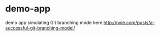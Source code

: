 # demo-app
demo app simulating Git branching mode here http://nvie.com/posts/a-successful-git-branching-model/
